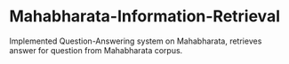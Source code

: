 # Mahabharata-Information-Retrieval
 Implemented Question-Answering system on Mahabharata, retrieves answer for question from Mahabharata corpus.
